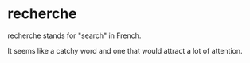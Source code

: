 # recherche
recherche stands for "search" in French.

It seems like a catchy word and one that would attract a lot of attention.